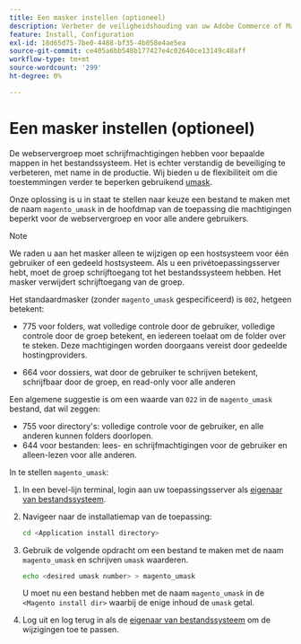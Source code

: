 ```yaml
---
title: Een masker instellen (optioneel)
description: Verbeter de veiligheidshouding van uw Adobe Commerce of Magento Open Source op-gebouw installatie door de toestemmingen van het dossiersysteem te beperken.
feature: Install, Configuration
exl-id: 18d65d75-7be0-4488-bf35-4b058e4ae5ea
source-git-commit: ce405a6bb548b177427e4c02640ce13149c48aff
workflow-type: tm+mt
source-wordcount: '299'
ht-degree: 0%

---
```


# Een masker instellen (optioneel)

De webservergroep moet schrijfmachtigingen hebben voor bepaalde mappen in het bestandssysteem. Het is echter verstandig de beveiliging te verbeteren, met name in de productie. Wij bieden u de flexibiliteit om die toestemmingen verder te beperken gebruikend [umask](https://www.cyberciti.biz/tips/understanding-linux-unix-umask-value-usage.html).

Onze oplossing is u in staat te stellen naar keuze een bestand te maken met de naam `magento_umask` in de hoofdmap van de toepassing die machtigingen beperkt voor de webservergroep en voor alle andere gebruikers.

>[!NOTE]
>
>We raden u aan het masker alleen te wijzigen op een hostsysteem voor één gebruiker of een gedeeld hostsysteem. Als u een privétoepassingsserver hebt, moet de groep schrijftoegang tot het bestandssysteem hebben. Het masker verwijdert schrijftoegang van de groep.

Het standaardmasker (zonder `magento_umask` gespecificeerd) is `002`, hetgeen betekent:

* 775 voor folders, wat volledige controle door de gebruiker, volledige controle door de groep betekent, en iedereen toelaat om de folder over te steken. Deze machtigingen worden doorgaans vereist door gedeelde hostingproviders.

* 664 voor dossiers, wat door de gebruiker te schrijven betekent, schrijfbaar door de groep, en read-only voor alle anderen

Een algemene suggestie is om een waarde van `022` in de `magento_umask` bestand, dat wil zeggen:

* 755 voor directory&#39;s: volledige controle voor de gebruiker, en alle anderen kunnen folders doorlopen.
* 644 voor bestanden: lees- en schrijfmachtigingen voor de gebruiker en alleen-lezen voor alle anderen.

In te stellen `magento_umask`:

1. In een bevel-lijn terminal, login aan uw toepassingsserver als [eigenaar van bestandssysteem](../prerequisites/file-system/overview.md).
1. Navigeer naar de installatiemap van de toepassing:

   ```bash
   cd <Application install directory>
   ```

1. Gebruik de volgende opdracht om een bestand te maken met de naam `magento_umask` en schrijven `umask` waarderen.

   ```bash
   echo <desired umask number> > magento_umask
   ```

   U moet nu een bestand hebben met de naam `magento_umask` in de `<Magento install dir>` waarbij de enige inhoud de `umask` getal.

1. Log uit en log terug in als de [eigenaar van bestandssysteem](../prerequisites/file-system/overview.md) om de wijzigingen toe te passen.

